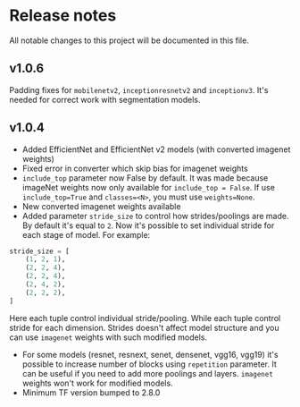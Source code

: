 # Release notes
All notable changes to this project will be documented in this file.

##  v1.0.6

Padding fixes for `mobilenetv2`, `inceptionresnetv2` and `inceptionv3`. It's needed for correct work with segmentation models.

##  v1.0.4

- Added EfficientNet and EfficientNet v2 models (with converted imagenet weights)
- Fixed error in converter which skip bias for imagenet weights
- `include_top` parameter now False by default. It was made because imageNet weights now only available for `include_top = False`. 
 If use `include_top=True` and `classes=<N>`, you must use `weights=None`.
- New converted imagenet weights available
- Added parameter `stride_size` to control how strides/poolings are made. By default it's equal to `2`. Now it's possible to set individual stride for each stage of model. 
For example:
```python
stride_size = [
    (1, 2, 1),
    (2, 2, 4),
    (2, 2, 4),
    (2, 4, 2),
    (2, 2, 2),
]
```
Here each tuple control individual stride/pooling. While each tuple control stride for each dimension.
Strides doesn't affect model structure and you can use `imagenet` weights with such modified models.

- For some models (resnet, resnext, senet, densenet, vgg16, vgg19) it's possible to increase number of blocks using `repetition` parameter. It can be useful if you need to add more poolings and layers. `imagenet` weights won't work for modified models.
- Minimum TF version bumped to 2.8.0
